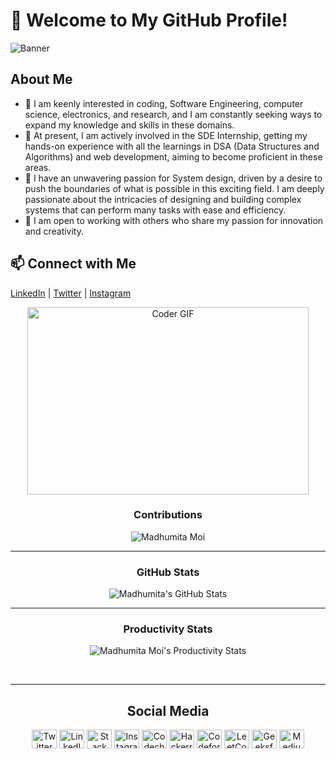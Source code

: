 # 👋 Welcome to My GitHub Profile!

![Banner](https://github.com/Madhumitamoi/Gifs/blob/main/Gifs/standard.gif)

## About Me

- 👋 I am keenly interested in coding, Software Engineering, computer science, electronics, and research, and I am constantly seeking ways to expand my knowledge and skills in these domains.
- 👀  At present, I am actively involved in the SDE Internship, getting my hands-on experience with all the learnings in DSA (Data Structures and Algorithms) and web development, aiming to become proficient in these areas.
- 🌱 I have an unwavering passion for System design, driven by a desire to push the boundaries of what is possible in this exciting field. I am deeply passionate about the intricacies of designing and building complex systems that can perform many tasks with ease and efficiency.
- 💞️ I am open to working with others who share my passion for innovation and creativity.

  
## 📫 Connect with Me

[LinkedIn](https://www.linkedin.com/in/madhumita-moi/) | [Twitter](https://twitter.com/Madhumita_Moi) | [Instagram](https://www.instagram.com/madhumitamoi/)
<p align="center"><img src="https://cdn.dribbble.com/users/4055494/screenshots/15215756/media/d2b66c4ca0192aa26d103448b3d1518b.gif" alt="Coder GIF" height="300" width="450" /></p>

<div align="center">

  
### Contributions

<img align="center" src="https://github-readme-streak-stats.herokuapp.com/?user=Madhumitamoi&theme=monokai&hide_border=true&fire=DD2727" alt="Madhumita Moi" />
</div>
<hr/>
<div align="center">
 
 ### GitHub Stats

 <img  alt="Madhumita's GitHub Stats" src="https://github-readme-stats.vercel.app/api?username=Madhumitamoi&show_icons=true&hide_border=true&theme=monokai&hide_border=true&fire=DD2727" />

</div>
<div align="center">
 <hr/>

### Productivity Stats


 ![Madhumita Moi's Productivity Stats](https://github-profile-summary-cards.vercel.app/api/cards/profile-details?username=Madhumitamoi&theme=monokai)

</div>
<br/>
<div align="center">
 <hr/>

## Social Media

<p align="center">
  <a href="https://twitter.com/Madhumita_Moi" target="_blank"><img src="https://raw.githubusercontent.com/rahuldkjain/github-profile-readme-generator/master/src/images/icons/Social/twitter.svg" alt="Twitter" height="30" width="40" /></a>
  <a href="https://linkedin.com/in/madhumita-moi" target="_blank"><img src="https://raw.githubusercontent.com/rahuldkjain/github-profile-readme-generator/master/src/images/icons/Social/linked-in-alt.svg" alt="LinkedIn" height="30" width="40" /></a>
  <a href="https://stackoverflow.com/users/19428382/madhumita-moi" target="_blank"><img src="https://raw.githubusercontent.com/rahuldkjain/github-profile-readme-generator/master/src/images/icons/Social/stack-overflow.svg" alt="Stack Overflow" height="30" width="40" /></a>
  <a href="https://instagram.com/madhumitamoi" target="_blank"><img src="https://raw.githubusercontent.com/rahuldkjain/github-profile-readme-generator/master/src/images/icons/Social/instagram.svg" alt="Instagram" height="30" width="40" /></a>
  <a href="https://www.codechef.com/users/madhumitamoi" target="_blank"><img src="https://cdn.jsdelivr.net/npm/simple-icons@3.1.0/icons/codechef.svg" alt="Codechef" height="30" width="40" /></a>
  <a href="https://www.hackerrank.com/madhumoi0266" target="_blank"><img src="https://raw.githubusercontent.com/rahuldkjain/github-profile-readme-generator/master/src/images/icons/Social/hackerrank.svg" alt="Hackerrank" height="30" width="40" /></a>
  <a href="https://codeforces.com/profile/madhumoi0266" target="_blank"><img src="https://raw.githubusercontent.com/rahuldkjain/github-profile-readme-generator/master/src/images/icons/Social/codeforces.svg" alt="Codeforces" height="30" width="40" /></a>
  <a href="https://leetcode.com/madhumitamoi/" target="_blank"><img src="https://raw.githubusercontent.com/rahuldkjain/github-profile-readme-generator/master/src/images/icons/Social/leet-code.svg" alt="LeetCode" height="30" width="40" /></a>
  <a href="https://auth.geeksforgeeks.org/user/madhumoi0266/profile" target="_blank"><img src="https://raw.githubusercontent.com/rahuldkjain/github-profile-readme-generator/master/src/images/icons/Social/geeks-for-geeks.svg" alt="GeeksforGeeks" height="30" width="40" /></a>
  <a href="https://medium.com/@madhumoi0266" target="_blank"><img src="https://raw.githubusercontent.com/rahuldkjain/github-profile-readme-generator/master/src/images/icons/Social/medium.svg" alt="Medium" height="30" width="40" /></a>
</p>


